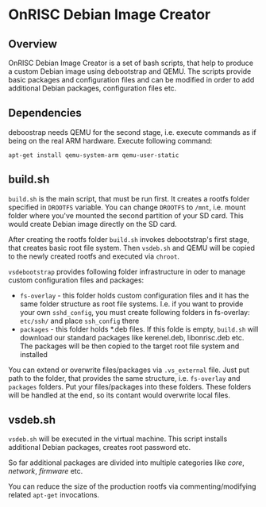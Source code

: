 OnRISC Debian Image Creator
===========================

Overview
--------

OnRISC Debian Image Creator is a set of bash scripts, that help to produce
a custom Debian image using debootstrap and QEMU. The scripts provide basic
packages and configuration files and can be modified in order to add
additional Debian packages, configuration files etc.

Dependencies
------------

deboostrap needs QEMU for the second stage, i.e. execute commands as
if being on the real ARM hardware. Execute following command:

`apt-get install qemu-system-arm qemu-user-static`

build.sh
--------

`build.sh` is the main script, that must be run first. It creates a rootfs
folder specified in `DROOTFS` variable. You can change `DROOTFS` to `/mnt`,
i.e. mount folder where you've mounted the second partition of your SD card.
This would create Debian image directly on the SD card.

After creating the rootfs folder `build.sh` invokes debootstrap's first
stage, that creates basic root file system. Then `vsdeb.sh` and QEMU will
be copied to the newly created rootfs and executed via `chroot`.

`vsdebootstrap` provides following folder infrastructure in oder to manage
custom configuration files and packages:

* `fs-overlay` - this folder holds custom configuration files and it has
the same folder structure as root file systems. I.e. if you want to provide
your own `sshd_config`, you must create following folders in fs-overlay:
`etc/ssh/` and place `ssh_config` there
* `packages` - this folder holds *.deb files. If this folde is empty,
`build.sh` will download our standard packages like kerenel.deb, libonrisc.deb
etc. The packages will be then copied to the target root file system and
installed

You can extend or overwrite files/packages via `.vs_external` file. Just put
path to the folder, that provides the same structure, i.e. `fs-overlay` and
`packages` folders. Put your files/packages into these folders. These folders
will be handled at the end, so its contant would overwrite local files.

vsdeb.sh
--------

`vsdeb.sh` will be executed in the virtual machine. This script installs
additional Debian packages, creates root password etc.

So far additional packages are divided into multiple categories like *core*,
*network*, *firmware* etc.

You can reduce the size of the production rootfs via commenting/modifying
related `apt-get` invocations.
